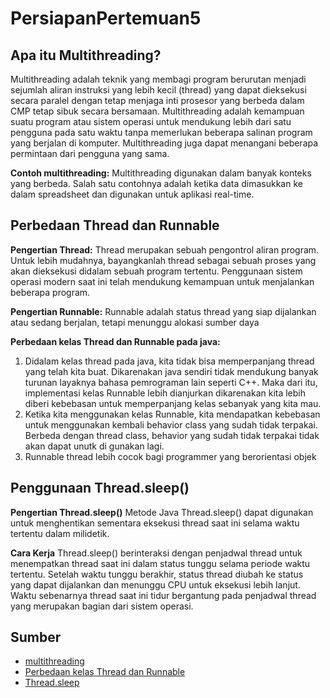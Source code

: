 # PersiapanPertemuan5

## Apa itu Multithreading?
Multithreading adalah teknik yang membagi program berurutan menjadi sejumlah aliran instruksi yang lebih kecil (thread) yang dapat dieksekusi secara paralel dengan tetap menjaga inti prosesor yang berbeda dalam CMP tetap sibuk secara bersamaan.
Multithreading adalah kemampuan suatu program atau sistem operasi untuk mendukung lebih dari satu pengguna pada satu waktu tanpa memerlukan beberapa salinan program yang berjalan di komputer. Multithreading juga dapat menangani beberapa permintaan dari pengguna yang sama.

**Contoh multithreading:**
Multithreading digunakan dalam banyak konteks yang berbeda. Salah satu contohnya adalah ketika data dimasukkan ke dalam spreadsheet dan digunakan untuk aplikasi real-time.


## Perbedaan Thread dan Runnable
**Pengertian Thread:**
Thread merupakan sebuah pengontrol aliran program. Untuk lebih mudahnya, bayangkanlah thread sebagai sebuah proses yang akan dieksekusi didalam sebuah program tertentu. Penggunaan sistem operasi modern saat ini telah mendukung kemampuan untuk menjalankan beberapa program. 

**Pengertian Runnable:**
Runnable adalah status thread yang siap dijalankan atau sedang berjalan, tetapi menunggu alokasi sumber daya

**Perbedaan kelas Thread dan Runnable pada java:**
1. Didalam kelas thread pada java, kita tidak bisa memperpanjang thread yang telah kita buat. Dikarenakan java sendiri tidak mendukung banyak turunan layaknya bahasa
pemrograman lain seperti C++. Maka dari itu, implementasi kelas Runnable lebih dianjurkan dikarenakan kita lebih diberi kebebasan untuk memperpanjang kelas sebanyak yang kita mau.
2. Ketika kita menggunakan kelas Runnable, kita mendapatkan kebebasan untuk menggunakan kembali behavior class yang sudah tidak terpakai. Berbeda dengan
thread class, behavior yang sudah tidak terpakai tidak akan dapat unutk di gunakan lagi.
3. Runnable thread lebih cocok bagi programmer yang berorientasi objek


## Penggunaan Thread.sleep()
**Pengertian Thread.sleep()**
Metode Java Thread.sleep() dapat digunakan untuk menghentikan sementara eksekusi thread saat ini selama waktu tertentu dalam milidetik.

**Cara Kerja**
Thread.sleep() berinteraksi dengan penjadwal thread untuk menempatkan thread saat ini dalam status tunggu selama periode waktu tertentu. Setelah waktu tunggu berakhir, status thread diubah ke status yang dapat dijalankan dan menunggu CPU untuk eksekusi lebih lanjut. Waktu sebenarnya thread saat ini tidur bergantung pada penjadwal thread yang merupakan bagian dari sistem operasi.

## Sumber
- [multithreading](https://www.techtarget.com/whatis/definition/multithreading)
- [Perbedaan kelas Thread dan Runnable](https://zenhadi.lecturer.pens.ac.id/kuliah/SistemTerdistribusi/Modul%205%20Sister%20MultiThread%202.pdf)
- [Thread.sleep](https://www.digitalocean.com/community/tutorials/thread-sleep-java)
